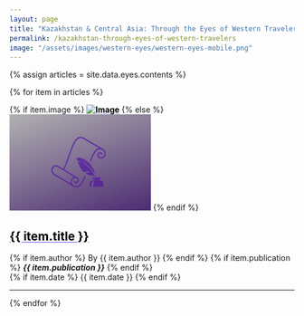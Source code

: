 ```yaml
---
layout: page
title: "Kazakhstan & Central Asia: Through the Eyes of Western Travelers"
permalink: /kazakhstan-through-eyes-of-western-travelers
image: "/assets/images/western-eyes/western-eyes-mobile.png"
---
```


<style>
a.media-link {
color: black;
text-decoration: underline !important;
text-decoration-color: #a29bfe !important;
text-decoration-style: solid !important;
font-weight: bold;
}


</style>

{% assign articles = site.data.eyes.contents %}

{% for item in articles %}
<div class="row align-items-center">
    <div class="col-sm-12 col-md-4 media_center">
    {% if item.image %}
    <a class="media-link" href="{{ item.href }}" target="_blank" title="{{ item.title }}">  <img src="{{ item.image }}" class="img-fluid news_thumbnail mx-auto" alt="Image" /></a>
    {% else %}
    <img src="assets/images/pen_quill.png" class="img-fluid news_thumbnail mx-auto" alt="Image" />
    {% endif %}
    </div>

<div class="col-sm-12 col-md-8 media_center">
<div class="align-middle">
    <h2 class="briefing-statement__title_allnews mt-0">
    <a class="media-link" href="{{ item.href }}" target="_blank" title="{{ item.title }}">
    {{ item.title }}
    </a>
    </h2>
    <div class="meta__pub ml-5">
        {% if item.author %} 
        By {{ item.author }}
        {% endif %}
        {% if item.publication %}
        <em><b><span class="mx-2">{{ item.publication }}</span></b></em>
        {% endif %}
        <br>
        {% if item.date %} 
      <span class="text-secondary mx-3">  {{ item.date }} </span>
        {% endif %}
    </div>
</div>
</div>
</div>
<hr class="my-0">
{% endfor %}

 